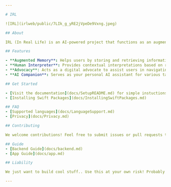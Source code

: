 ```yaml
---

# IRL

![IRL](irlweb/public/7LIk_g_yRE2jVpeDe9Vxng.jpeg)

## About

IRL (In Real Life) is an AI-powered project that functions as an augmented memory assistant, human interpreter, advocate, and more. This app is designed to elevate human-AI interaction by providing real-time support and insights to users in various contexts.

## Features

- **Augmented Memory**: Helps users by storing and retrieving information as needed.
- **Human Interpreter**: Provides contextual interpretations based on real-time input.
- **Advocacy**: Acts as a digital advocate to assist users in navigating complex situations.
- **AI Companion**: Serves as your personal AI assistant for various tasks.

## Get Started

- [Visit the documentation](docs/SetupREADME.md) for simple instuctions on serving the backend and installing the app.
- [Installing Swift Packages](docs/InstallingSwiftPackages.md)

## FAQ
- [Supported languages](docs/LanguageSupport.md)
- [Privacy](docs/Privacy.md)

## Contributing

We welcome contributions! Feel free to submit issues or pull requests to help improve the project.

## Guide
- [Backend Guide](docs/backend.md)
- [App Guide](docs/app.md)

## Liability

We just want to build cool stuff.. Use this at your own risk! Probably don't use this in the EU plz.

---
```

